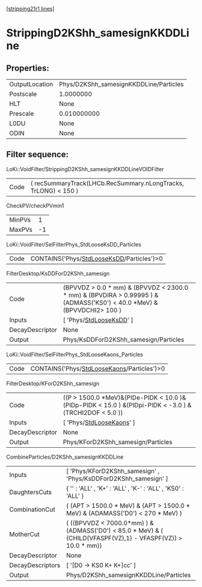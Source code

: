 [[stripping21r1 lines]](./stripping21r1-index)

# StrippingD2KShh_samesignKKDDLine

## Properties:

|                |                                        |
|----------------|----------------------------------------|
| OutputLocation | Phys/D2KShh_samesignKKDDLine/Particles |
| Postscale      | 1.0000000                              |
| HLT            | None                                   |
| Prescale       | 0.010000000                            |
| L0DU           | None                                   |
| ODIN           | None                                   |

## Filter sequence:

LoKi::VoidFilter/StrippingD2KShh_samesignKKDDLineVOIDFilter

|      |                                                                 |
|------|-----------------------------------------------------------------|
| Code | ( recSummaryTrack(LHCb.RecSummary.nLongTracks, TrLONG) \< 150 ) |

CheckPV/checkPVmin1

|        |     |
|--------|-----|
| MinPVs | 1   |
| MaxPVs | -1  |

LoKi::VoidFilter/SelFilterPhys_StdLooseKsDD_Particles

|      |                                                                                            |
|------|--------------------------------------------------------------------------------------------|
| Code | CONTAINS('Phys/[StdLooseKsDD](./stripping21r1-commonparticles-stdlooseksdd)/Particles')\>0 |

FilterDesktop/KsDDForD2KShh_samesign

|                 |                                                                                                                               |
|-----------------|-------------------------------------------------------------------------------------------------------------------------------|
| Code            | (BPVVDZ \> 0.0 \* mm) & (BPVVDZ \< 2300.0 \* mm) & (BPVDIRA \> 0.99995 ) & (ADMASS('KS0') \< 40.0 \*MeV) & (BPVVDCHI2\> 100 ) |
| Inputs          | [ 'Phys/[StdLooseKsDD](./stripping21r1-commonparticles-stdlooseksdd)' ]                                                     |
| DecayDescriptor | None                                                                                                                          |
| Output          | Phys/KsDDForD2KShh_samesign/Particles                                                                                         |

LoKi::VoidFilter/SelFilterPhys_StdLooseKaons_Particles

|      |                                                                                              |
|------|----------------------------------------------------------------------------------------------|
| Code | CONTAINS('Phys/[StdLooseKaons](./stripping21r1-commonparticles-stdloosekaons)/Particles')\>0 |

FilterDesktop/KForD2KShh_samesign

|                 |                                                                                                             |
|-----------------|-------------------------------------------------------------------------------------------------------------|
| Code            | ((P \> 1500.0 \*MeV)&(PIDe-PIDK \< 10.0 )&(PIDp-PIDK \< 15.0 ) &(PIDpi-PIDK \< -3.0 ) &(TRCHI2DOF \< 5.0 )) |
| Inputs          | [ 'Phys/[StdLooseKaons](./stripping21r1-commonparticles-stdloosekaons)' ]                                 |
| DecayDescriptor | None                                                                                                        |
| Output          | Phys/KForD2KShh_samesign/Particles                                                                          |

CombineParticles/D2KShh_samesignKKDDLine

|                  |                                                                                                                    |
|------------------|--------------------------------------------------------------------------------------------------------------------|
| Inputs           | [ 'Phys/KForD2KShh_samesign' , 'Phys/KsDDForD2KShh_samesign' ]                                                   |
| DaughtersCuts    | { '' : 'ALL' , 'K+' : 'ALL' , 'K-' : 'ALL' , 'KS0' : 'ALL' }                                                       |
| CombinationCut   | ( (APT \> 1500.0 \* MeV) & (APT \> 1500.0 \* MeV) & (ADAMASS('D0') \< 270 \* MeV) )                                |
| MotherCut        | ( ((BPVVDZ \< 7000.0\*mm) ) & (ADMASS('D0') \< 85.0 \* MeV) & ( (CHILD(VFASPF(VZ),1) - VFASPF(VZ)) \> 10.0 \* mm)) |
| DecayDescriptor  | None                                                                                                               |
| DecayDescriptors | [ '[D0 -\> KS0 K+ K+]cc' ]                                                                                     |
| Output           | Phys/D2KShh_samesignKKDDLine/Particles                                                                             |
